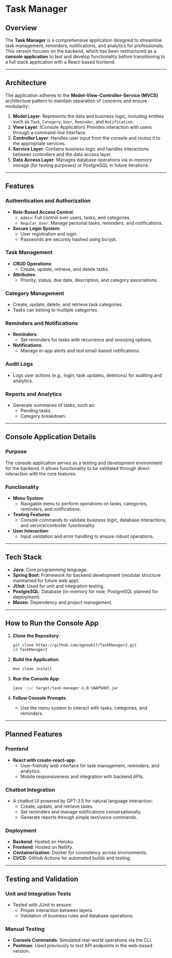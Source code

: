 # Task Manager

## Overview
The **Task Manager** is a comprehensive application designed to streamline task management, reminders, notifications, and analytics for professionals. This version focuses on the backend, which has been restructured as a **console application** to test and develop functionality before transitioning to a full stack application with a React-based frontend.

---

## Architecture
The application adheres to the **Model-View-Controller-Service (MVCS)** architecture pattern to maintain separation of concerns and ensure modularity:

1. **Model Layer**: Represents the data and business logic, including entities such as `Task`, `Category`, `User`, `Reminder`, and `Notification`.
2. **View Layer**: (Console Application) Provides interaction with users through a command-line interface.
3. **Controller Layer**: Handles user input from the console and routes it to the appropriate services.
4. **Service Layer**: Contains business logic and handles interactions between controllers and the data access layer.
5. **Data Access Layer**: Manages database operations via in-memory storage (for testing purposes) or PostgreSQL in future iterations.

---

## Features
### Authentication and Authorization
- **Role-Based Access Control**:
  - `Admin`: Full control over users, tasks, and categories.
  - `Regular User`: Manage personal tasks, reminders, and notifications.
- **Secure Login System**:
  - User registration and login.
  - Passwords are securely hashed using bcrypt.

### Task Management
- **CRUD Operations**:
  - Create, update, retrieve, and delete tasks.
- **Attributes**:
  - Priority, status, due date, description, and category associations.

### Category Management
- Create, update, delete, and retrieve task categories.
- Tasks can belong to multiple categories.

### Reminders and Notifications
- **Reminders**:
  - Set reminders for tasks with recurrence and snoozing options.
- **Notifications**:
  - Manage in-app alerts and test email-based notifications.

### Audit Logs
- Logs user actions (e.g., login, task updates, deletions) for auditing and analytics.

### Reports and Analytics
- Generate summaries of tasks, such as:
  - Pending tasks.
  - Category breakdown.

---

## Console Application Details
### Purpose
The console application serves as a testing and development environment for the backend. It allows functionality to be validated through direct interaction with the core features.

### Functionality
- **Menu System**:
  - Navigable menu to perform operations on tasks, categories, reminders, and notifications.
- **Testing Features**:
  - Console commands to validate business logic, database interactions, and service/controller functionality.
- **User Interaction**:
  - Input validation and error handling to ensure robust operations.

---

## Tech Stack
- **Java**: Core programming language.
- **Spring Boot**: Framework for backend development (modular structure maintained for future web app).
- **JUnit**: Used for unit and integration testing.
- **PostgreSQL**: Database (in-memory for now; PostgreSQL planned for deployment).
- **Maven**: Dependency and project management.

---

## How to Run the Console App
1. **Clone the Repository**:
   ```bash
   git clone https://github.com/ognoah17/TaskManager2.git
   cd TaskManager2
   ```

2. **Build the Application**:
   ```bash
   mvn clean install
   ```

3. **Run the Console App**:
   ```bash
   java -jar target/task-manager-1.0-SNAPSHOT.jar
   ```

4. **Follow Console Prompts**:
   - Use the menu system to interact with tasks, categories, and reminders.

---

## Planned Features
### Frontend
- **React with create-react-app**:
  - User-friendly web interface for task management, reminders, and analytics.
  - Mobile responsiveness and integration with backend APIs.

### Chatbot Integration
- A chatbot UI powered by GPT-3.5 for natural language interaction:
  - Create, update, and retrieve tasks.
  - Set reminders and manage notifications conversationally.
  - Generate reports through simple text/voice commands.

### Deployment
- **Backend**: Hosted on Heroku.
- **Frontend**: Hosted on Netlify.
- **Containerization**: Docker for consistency across environments.
- **CI/CD**: GitHub Actions for automated builds and testing.

---

## Testing and Validation
### Unit and Integration Tests
- Tested with JUnit to ensure:
  - Proper interaction between layers.
  - Validation of business rules and database operations.

### Manual Testing
- **Console Commands**: Simulated real-world operations via the CLI.
- **Postman**: Used previously to test API endpoints in the web-based version.

